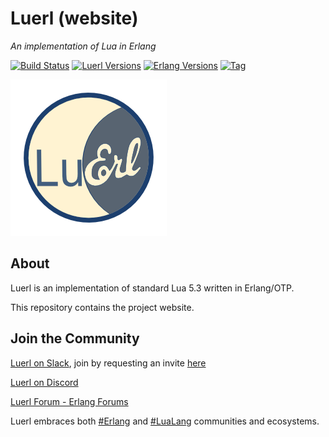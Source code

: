 # Luerl (website)

*An implementation of Lua in Erlang*

[![Build Status][gh-actions-badge]][gh-actions]
[![Luerl Versions][luerl-badge]][luerl]
[![Erlang Versions][erlang-badge]][versions]
[![Tag][github-tag-badge]][github-tag]

[![Project Logo][logo]][logo-large]

## About

Luerl is an implementation of standard Lua 5.3 written in Erlang/OTP.

This repository contains the project website.

## Join the Community

[Luerl on Slack](https://luerl.slack.com), join by requesting an invite [here](https://erlef.org/slack-invite/luerl)

[Luerl on Discord](https://discord.gg/V9jyB6DRMS)

[Luerl Forum - Erlang Forums](https://erlangforums.com/luerl)

Luerl embraces both [#Erlang](https://twitter.com/hashtag/erlang?src=hash) and [#LuaLang](https://twitter.com/hashtag/lualang?src=hash) communities and ecosystems.

[//]: ---Named-Links---

[logo]: priv/images/logo.png
[logo-large]: priv/images/logo-large.png
[gh-actions-badge]: https://github.com/rvirding/luerl/workflows/Test/badge.svg
[gh-actions]: https://github.com/rvirding/luerl/actions
[luerl]: https://github.com/rvirding/luerl
[luerl-badge]: https://img.shields.io/badge/luerl-1.1-blue.svg
[erlang-badge]: https://img.shields.io/badge/erlang-24%20to%2026-blue.svg
[versions]: https://github.com/rvirding/luerl/blob/master/.github/workflows/ci.yml
[github-tag]: https://github.com/rvirding/luerl/tags
[github-tag-badge]: https://img.shields.io/github/tag/rvirding/luerl.svg
